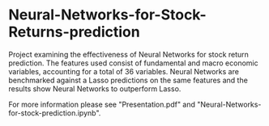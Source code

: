 # Neural-Networks-for-Stock-Returns-prediction

Project examining the effectiveness of Neural Networks for stock return prediction. The features used consist of fundamental and macro economic variables, accounting for a total of 36 variables. 
Neural Networks are benchmarked against a Lasso predictions on the same features and the results show Neural Networks to outperform Lasso.

For more information please see "Presentation.pdf" and "Neural-Networks-for-stock-prediction.ipynb".
